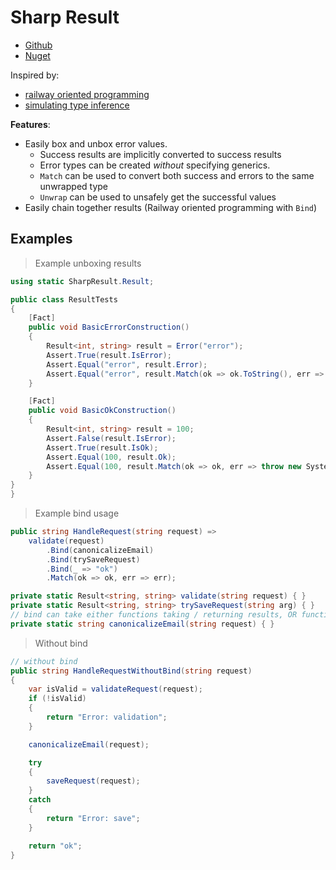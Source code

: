 # Sharp Result

- [Github](https://github.com/SaahilClaypool/SharpResult)
- [Nuget](https://www.nuget.org/packages/SharpResult/)

Inspired by:
- [railway oriented programming](https://www.youtube.com/watch?v=srQt1NAHYC0&t=3009s)
- [simulating type inference](https://tyrrrz.me/blog/return-type-inference)


**Features**:

- Easily box and unbox error values.
    - Success results are implicitly converted to success results
    - Error types can be created *without* specifying generics.
    - `Match` can be used to convert both success and errors to the same unwrapped type
    - `Unwrap` can be used to unsafely get the successful values
- Easily chain together results (Railway oriented programming with `Bind`)

## Examples

> Example unboxing results
```cs
using static SharpResult.Result;

public class ResultTests
{
    [Fact]
    public void BasicErrorConstruction()
    {
        Result<int, string> result = Error("error");
        Assert.True(result.IsError);
        Assert.Equal("error", result.Error);
        Assert.Equal("error", result.Match(ok => ok.ToString(), err => err));
    }

    [Fact]
    public void BasicOkConstruction()
    {
        Result<int, string> result = 100;
        Assert.False(result.IsError);
        Assert.True(result.IsOk);
        Assert.Equal(100, result.Ok);
        Assert.Equal(100, result.Match(ok => ok, err => throw new System.Exception("unreachable")));
    }
}
}
```

> Example bind usage

```cs
public string HandleRequest(string request) =>
    validate(request)
        .Bind(canonicalizeEmail)
        .Bind(trySaveRequest)
        .Bind(_ => "ok")
        .Match(ok => ok, err => err);

private static Result<string, string> validate(string request) { }
private static Result<string, string> trySaveRequest(string arg) { }
// bind can take either functions taking / returning results, OR functions taking the success / error values
private static string canonicalizeEmail(string request) { } 
```

> Without bind

``` cs
// without bind
public string HandleRequestWithoutBind(string request)
{
    var isValid = validateRequest(request);
    if (!isValid)
    {
        return "Error: validation";
    }

    canonicalizeEmail(request);

    try 
    {
        saveRequest(request);
    }
    catch
    {
        return "Error: save";
    }

    return "ok";
}

```
